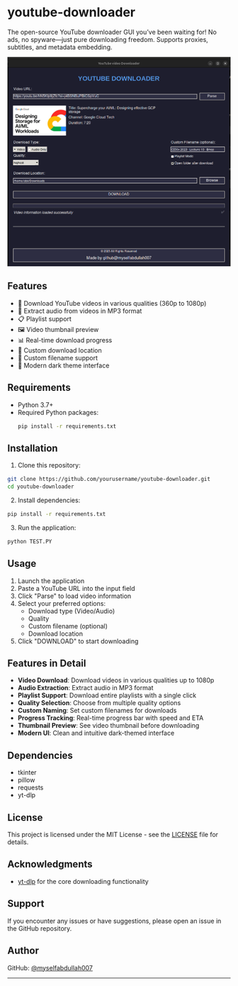 # youtube-downloader
The open-source YouTube downloader GUI you’ve been waiting for! No ads, no spyware—just pure downloading freedom. Supports proxies, subtitles, and metadata embedding.




![App Screenshot](screenshots/image.png)

## Features
- 🎥 Download YouTube videos in various qualities (360p to 1080p)
- 🎵 Extract audio from videos in MP3 format
- 📋 Playlist support
- 🖼️ Video thumbnail preview
- 📊 Real-time download progress
- 📁 Custom download location
- 🎯 Custom filename support
- 💫 Modern dark theme interface

## Requirements

- Python 3.7+
- Required Python packages:
  ```bash
  pip install -r requirements.txt
  ```

## Installation

1. Clone this repository:
```bash
git clone https://github.com/yourusername/youtube-downloader.git
cd youtube-downloader
```

2. Install dependencies:
```bash
pip install -r requirements.txt
```

3. Run the application:
```bash
python TEST.PY
```

## Usage

1. Launch the application
2. Paste a YouTube URL into the input field
3. Click "Parse" to load video information
4. Select your preferred options:
   - Download type (Video/Audio)
   - Quality
   - Custom filename (optional)
   - Download location
5. Click "DOWNLOAD" to start downloading

## Features in Detail

- **Video Download**: Download videos in various qualities up to 1080p
- **Audio Extraction**: Extract audio in MP3 format
- **Playlist Support**: Download entire playlists with a single click
- **Quality Selection**: Choose from multiple quality options
- **Custom Naming**: Set custom filenames for downloads
- **Progress Tracking**: Real-time progress bar with speed and ETA
- **Thumbnail Preview**: See video thumbnail before downloading
- **Modern UI**: Clean and intuitive dark-themed interface

## Dependencies

- tkinter
- pillow
- requests
- yt-dlp


## License

This project is licensed under the MIT License - see the [LICENSE](LICENSE) file for details.

## Acknowledgments

- [yt-dlp](https://github.com/yt-dlp/yt-dlp) for the core downloading functionality

## Support

If you encounter any issues or have suggestions, please open an issue in the GitHub repository.

## Author

GitHub: [@myselfabdullah007](https://github.com/myselfabdullah007)

---

